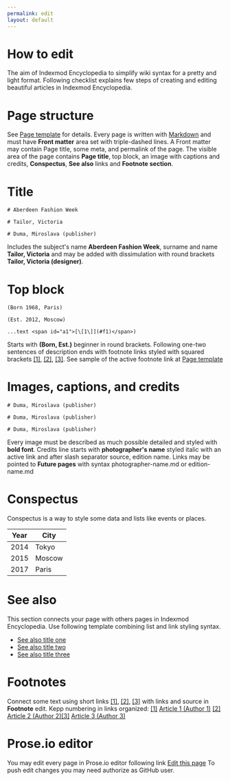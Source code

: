```yaml
---
permalink: edit
layout: default
---
```


# How to edit 

The aim of Indexmod Encyclopedia to simplify wiki syntax for a pretty and light format. Following checklist explains few steps of creating and editing beautiful articles in Indexmod Encyclopedia.

# Page structure 

See [Page template](page-template.md) for details. Every page is written with [Markdown](https://daringfireball.net/projects/markdown/syntax) and must have **Front matter** area set with triple-dashed lines. A Front matter may contain Page title, some meta, and permalink of the page. The visible area of the page contains **Page title**, top block, an image with captions and credits, **Conspectus**, **See also** links and **Footnote section**.

# Title  

`# Aberdeen Fashion Week` 

`# Tailor, Victoria` 

`# Duma, Miroslava (publisher)` 

Includes the subject's name **Aberdeen Fashion Week**, surname and name **Tailor, Victoria** and may be added with dissimulation with round brackets **Tailor, Victoria (designer)**. 

# Top block

`(Born 1968, Paris)` 

`(Est. 2012, Moscow)` 

`...text <span id="a1">[\[1\]](#f1)</span>)` 

Starts with **(Born, Est.)** beginner in round brackets. Following one-two sentences of description ends with footnote links styled with squared brackets <span id="a1">[\[1\]](#f1)</span>, <span id="a2">[\[2\]](#f2)</span>, <span id="a3">[\[3\]](#f3)</span>. See sample of the active footnote link at [Page template](page-template.md)

# Images, captions, and credits

`# Duma, Miroslava (publisher)` 

`# Duma, Miroslava (publisher)` 

`# Duma, Miroslava (publisher)` 

Every image must be described as much possible detailed and styled with **bold font**. Credits line starts with **photographer's name** styled italic with  an active link and after slash separator source, edition name. Links may be pointed to **Future pages** with syntax photographer-name.md or edition-name.md

# Conspectus

Conspectus is a way to style some data and lists like events or places. 

|Year|City|
|----|-----|
|2014|Tokyo|
|2015|Moscow|
|2017|Paris|

# See also 

This section connects your page with others pages in Indexmod Encyclopedia. Use following template combining list and link styling syntax. 

+ [See also title one](page-template)
+ [See also title two](page-template)
+ [See also title three](page-template)

# Footnotes 

Connect some text using short links <span id="a1">[\[1\]](#f1)</span>, <span id="a2">[\[2\]](#f2)</span>, <span id="a3">[\[3\]](#f3)</span> with links and source in **Footnote** edit. Kepp numbering in links organized: [[1]](#a1) <span id="f1"></span> [Article 1 (Author 1)](http://example.net/article) [[2]](#a2) <span id="f2"></span> [Article 2 (Author 2)](http://example.net/article)[[3]](#a3) <span id="f3"></span> [Article 3 (Author 3)](http://example.net/article)


# Prose.io editor 

You may edit every page in Prose.io editor following link [Edit this page](http://prose.io/#indexmod/encyclopedia/edit/master/edit.md) To push edit changes you may need authorize as GitHub user.
